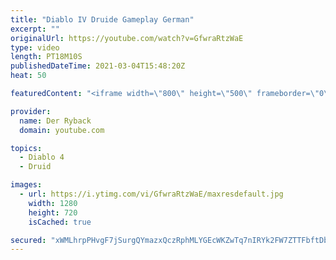 ```yaml
---
title: "Diablo IV Druide Gameplay German"
excerpt: ""
originalUrl: https://youtube.com/watch?v=GfwraRtzWaE
type: video
length: PT18M10S
publishedDateTime: 2021-03-04T15:48:20Z
heat: 50

featuredContent: "<iframe width=\"800\" height=\"500\" frameborder=\"0\" src=\"https://www.youtube.com/embed/GfwraRtzWaE\" allow=\"accelerometer; autoplay; encrypted-media; gyroscope; picture-in-picture\" allowfullscreen></iframe>"

provider:
  name: Der Ryback
  domain: youtube.com

topics:
  - Diablo 4
  - Druid

images:
  - url: https://i.ytimg.com/vi/GfwraRtzWaE/maxresdefault.jpg
    width: 1280
    height: 720
    isCached: true

secured: "xWMLhrpPHvgF7jSurgQYmazxQczRphMLYGEcWKZwTq7nIRYk2FW7ZTTFbftDbeYJeYcuCVbUaO8RHvl+v27l/Ns9OhhB6ON4znwP+mslpaXHklCiGEM2VGQeLcftxR4sbJpfyxxcbulhW14K6jIQ2OxM6MUeyBpqg2QS+c6bVBetdznU743FNvlARLWEDlqUG2yEOMhA1V1ZGwzRMWh0zv3lcDX+gBeWJ1rqNwalEHktOmTzRqrKCjfY1v4F4sX5vDua5uuDi34mMPRlSBvSWZXcd7ETnRjxSrQwgEqhowbfQ693x+Vo8cVk9hblW9Mc49tvJiijJCeL470i1+L6bB3dxzx0tUijaZwPomIWMESOIcVqksnLuYq6aY+8Iqz2hGwDoq3vmL9651tAv3b91Zz5aNbhxaMZlGBGhpLtMDg=;F/MUtyYfM7REbDtBANZAkA=="
---
```


